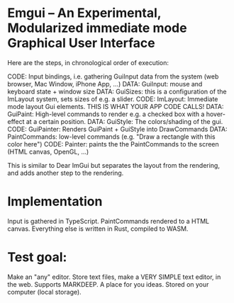 # Emgui – An Experimental, Modularized immediate mode Graphical User Interface

Here are the steps, in chronological order of execution:

CODE: Input bindings, i.e. gathering GuiInput data from the system (web browser, Mac Window, iPhone App, ...)
DATA: GuiInput: mouse and keyboard state + window size
DATA: GuiSizes: this is a configuration of the ImLayout system, sets sizes of e.g. a slider.
CODE: ImLayout: Immediate mode layout Gui elements. THIS IS WHAT YOUR APP CODE CALLS!
DATA: GuiPaint: High-level commands to render e.g. a checked box with a hover-effect at a certain position.
DATA: GuiStyle: The colors/shading of the gui.
CODE: GuiPainter: Renders GuiPaint + GuiStyle into DrawCommands
DATA: PaintCommands: low-level commands (e.g. "Draw a rectangle with this color here")
CODE: Painter: paints the the PaintCommands to the screen (HTML canvas, OpenGL, ...)

This is similar to Dear ImGui but separates the layout from the rendering, and adds another step to the rendering.

# Implementation

Input is gathered in TypeScript.
PaintCommands rendered to a HTML canvas.
Everything else is written in Rust, compiled to WASM.

# Test goal:

Make an "any" editor. Store text files, make a VERY SIMPLE text editor, in the web.
Supports MARKDEEP. A place for you ideas. Stored on your computer (local storage).
